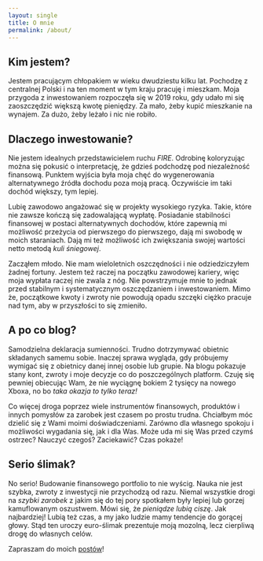```yaml
---
layout: single
title: O mnie
permalink: /about/
---
```


## Kim jestem?

Jestem pracującym chłopakiem w wieku dwudziestu kilku lat. Pochodzę z centralnej Polski i na ten moment w tym kraju pracuję i mieszkam. Moja przygoda z inwestowaniem rozpoczęła się w 2019 roku, gdy udało mi się zaoszczędzić większą kwotę pieniędzy. Za mało, żeby kupić mieszkanie na wynajem. Za dużo, żeby leżało i nic nie robiło.

## Dlaczego inwestowanie?

Nie jestem idealnych przedstawicielem ruchu *FIRE*. Odrobinę koloryzując można się pokusić o interpretację, że gdzieś podchodzę pod niezależność finansową. Punktem wyjścia była moja chęć do wygenerowania alternatywnego źródła dochodu poza moją pracą. Oczywiście im taki dochód większy, tym lepiej.

Lubię zawodowo angażować się w projekty wysokiego ryzyka. Takie, które nie zawsze kończą się zadowalającą wypłatę. Posiadanie stabilności finansowej w postaci alternatywnych dochodów, które zapewnią mi możliwość przeżycia od pierwszego do pierwszego, dają mi swobodę w moich staraniach. Dają mi też możliwość ich zwiększania swojej wartości netto metodą *kuli śniegowej*.

Zacząłem młodo. Nie mam wieloletnich oszczędności i nie odziedziczyłem żadnej fortuny. Jestem też raczej na początku zawodowej kariery, więc moja wypłata raczej nie zwala z nóg. Nie powstrzymuje mnie to jednak przed stabilnym i systematycznym oszczędzaniem i inwestowaniem. Mimo że, początkowe kwoty i zwroty nie powodują opadu szczęki ciężko pracuje nad tym, aby w przyszłości to się zmieniło.

## A po co blog?

Samodzielna deklaracja sumienności. Trudno dotrzymywać obietnic składanych samemu sobie. Inaczej sprawa wygląda, gdy próbujemy wymigać się z obietnicy danej innej osobie lub grupie. Na blogu pokazuje stany kont, zwroty i moje decyzje co do poszczególnych platform. Czuję się pewniej obiecując Wam, że nie wyciągnę bokiem 2 tysięcy na nowego Xboxa, no bo *taka okazja to tylko teraz!*

Co więcej droga poprzez wiele instrumentów finansowych, produktów i innych pomysłów za zarobek jest czasem po prostu trudna. Chciałbym móc dzielić się z Wami moimi doświadczeniami. Zarówno dla własnego spokoju i możliwości wygadania się, jak i dla Was. Może uda mi się Was przed czymś ostrzec? Nauczyć czegoś? Zaciekawić? Czas pokaże!

## Serio ślimak?

No serio! Budowanie finansowego portfolio to nie wyścig. Nauka nie jest szybka, zwroty z inwestycji nie przychodzą od razu. Niemal wszystkie drogi na *szybki zarobek* z jakim się do tej pory spotkałem były lepiej lub gorzej kamuflowanym  oszustwem. Mówi się, że *pieniądze lubią ciszę*. Jak najbardziej! Lubią też czas, a my jako ludzie mamy tendencje do gorącej głowy. Stąd ten uroczy euro-ślimak prezentuje moją mozolną, lecz cierpliwą drogę do własnych celów.

Zapraszam do moich [postów](/posts)!